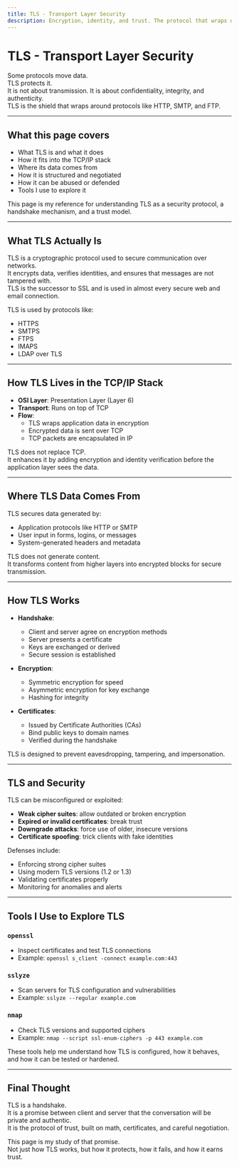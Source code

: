 ```yaml
---
title: TLS - Transport Layer Security
description: Encryption, identity, and trust. The protocol that wraps data in protection before it travels.
---
```


# TLS - Transport Layer Security

Some protocols move data.  
TLS protects it.  
It is not about transmission. It is about confidentiality, integrity, and authenticity.  
TLS is the shield that wraps around protocols like HTTP, SMTP, and FTP.

---

## What this page covers

- What TLS is and what it does  
- How it fits into the TCP/IP stack  
- Where its data comes from  
- How it is structured and negotiated  
- How it can be abused or defended  
- Tools I use to explore it  

This page is my reference for understanding TLS 
as a security protocol, a handshake mechanism, and a trust model.

---

## What TLS Actually Is

TLS is a cryptographic protocol used to secure communication over networks.  
It encrypts data, verifies identities, and ensures that messages are not tampered with.  
TLS is the successor to SSL and is used in almost every secure web and email connection.

TLS is used by protocols like:

- HTTPS  
- SMTPS  
- FTPS  
- IMAPS  
- LDAP over TLS

---

## How TLS Lives in the TCP/IP Stack

- **OSI Layer**: Presentation Layer (Layer 6)  
- **Transport**: Runs on top of TCP  
- **Flow**:
  - TLS wraps application data in encryption  
  - Encrypted data is sent over TCP  
  - TCP packets are encapsulated in IP

TLS does not replace TCP.  
It enhances it by adding encryption and identity verification 
before the application layer sees the data.

---

## Where TLS Data Comes From

TLS secures data generated by:

- Application protocols like HTTP or SMTP  
- User input in forms, logins, or messages  
- System-generated headers and metadata

TLS does not generate content.  
It transforms content from higher layers into encrypted blocks for secure transmission.

---

## How TLS Works

- **Handshake**:
  - Client and server agree on encryption methods  
  - Server presents a certificate  
  - Keys are exchanged or derived  
  - Secure session is established

- **Encryption**:
  - Symmetric encryption for speed  
  - Asymmetric encryption for key exchange  
  - Hashing for integrity

- **Certificates**:
  - Issued by Certificate Authorities (CAs)  
  - Bind public keys to domain names  
  - Verified during the handshake

TLS is designed to prevent eavesdropping, tampering, and impersonation.

---

## TLS and Security

TLS can be misconfigured or exploited:

- **Weak cipher suites**: allow outdated or broken encryption  
- **Expired or invalid certificates**: break trust  
- **Downgrade attacks**: force use of older, insecure versions  
- **Certificate spoofing**: trick clients with fake identities

Defenses include:

- Enforcing strong cipher suites  
- Using modern TLS versions (1.2 or 1.3)  
- Validating certificates properly  
- Monitoring for anomalies and alerts

---

## Tools I Use to Explore TLS

### `openssl`
- Inspect certificates and test TLS connections  
- Example: `openssl s_client -connect example.com:443`

### `sslyze`
- Scan servers for TLS configuration and vulnerabilities  
- Example: `sslyze --regular example.com`

### `nmap`
- Check TLS versions and supported ciphers  
- Example: `nmap --script ssl-enum-ciphers -p 443 example.com`

These tools help me understand how TLS is configured, how it behaves, and how it can be tested or hardened.

---

## Final Thought

TLS is a handshake.  
It is a promise between client and server that the conversation will be private and authentic.  
It is the protocol of trust, built on math, certificates, and careful negotiation.

This page is my study of that promise.  
Not just how TLS works, but how it protects, how it fails, and how it earns trust.
